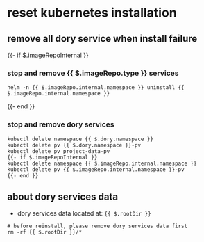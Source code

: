 # reset kubernetes installation

## remove all dory service when install failure

{{- if $.imageRepoInternal }}
### stop and remove {{ $.imageRepo.type }} services

```shell script
helm -n {{ $.imageRepo.internal.namespace }} uninstall {{ $.imageRepo.internal.namespace }}
```
{{- end }}

### stop and remove dory services

```shell script
kubectl delete namespace {{ $.dory.namespace }}
kubectl delete pv {{ $.dory.namespace }}-pv
kubectl delete pv project-data-pv
{{- if $.imageRepoInternal }}
kubectl delete namespace {{ $.imageRepo.internal.namespace }}
kubectl delete pv {{ $.imageRepo.internal.namespace }}-pv
{{- end }}
```

## about dory services data

- dory services data located at: `{{ $.rootDir }}`

```shell script
# before reinstall, please remove dory services data first
rm -rf {{ $.rootDir }}/*
```

